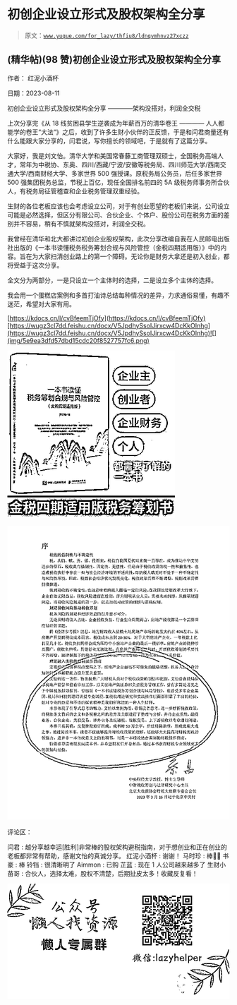 # 初创企业设立形式及股权架构全分享

> 原文：[`www.yuque.com/for_lazy/thfiu8/ldnqvmhnvz27xczz`](https://www.yuque.com/for_lazy/thfiu8/ldnqvmhnvz27xczz)



## (精华帖)(98 赞)初创企业设立形式及股权架构全分享 

作者： 红泥小酒杯 

日期：2023-08-11 

初创企业设立形式及股权架构全分享 ————架构没搭对，利润全交税 

上次分享完《从 18 线贫困县学生逆袭成为年薪百万的清华卷王 ———— 人人都能学的卷王“大法“》之后，收到了许多生财小伙伴的正反馈，于是和闫君商量还有什么能跟大家分享的，闫君说，写你擅长的领域吧，于是就有了这篇分享。 

大家好，我是刘文怡。清华大学和美国常春藤工商管理双硕士，全国税务高端人才，常年为中税协、东奥、四川/西藏/宁波/安徽等税务局、四川师范大学/西南交通大学/西南财经大学、多家世界 500 强授课。原税务局公务员，后任多家世界 500 强集团税务总监，节税上百亿，现任全国排名前四的 5A 级税务师事务所合伙人，有税务局征管稽查和企业税务管理双重经验。 

生财的各位老板应该也会考虑设立公司，对于有创业愿望的老板们来说，公司设立可能是必然选择，但区分有限公司、合伙企业、个体户、股份公司在税务方面的差别并不容易，稍有不慎就架构没搭对，利润全交税。 

我曾经在清华和北大都讲过初创企业股权架构，此次分享改编自我在人民邮电出版社出版的《一本书读懂税务税务筹划合规与风险管控（金税四期适用版）》中的内容。旨在为大家扫清创业路上的第一个障碍。无论你是财务大拿还是初入创业，都将受益于这次分享。 

全文分为两部分，一是只设立一个主体时的选择，二是设立多个主体的选择。 

我会用一个蛋糕店案例和多首打油诗总结每种情况的差异，力求通俗易懂，有趣不迷茫，希望对大家有用。 

[https://kdocs.cn/l/cvBfeemTjOfy](https://kdocs.cn/l/cvBfeemTjOfy)[https://wugz3cl7dd.feishu.cn/docx/V5JpdhySsoIJirxcw4DcKkOInhg](https://wugz3cl7dd.feishu.cn/docx/V5JpdhySsoIJirxcw4DcKkOInhg)![](img/5e9ea3dfd57dbd15cdc20f8527757fc6.png) 

![](img/e6c5693f1e806ca4cf34d9e4ee07c488.png) 

![](img/14ddf16bbe1a7d951a48470af7e68151.png) 

评论区： 

闫君 : 越分享越幸运[胜利]非常棒的股权架构避税指南，对于想创业和正在创业的老板都非常有帮助，感谢文怡的真诚分享。 红泥小酒杯 : 谢谢！ 马时珍 : 棒👍🏻 书豪 : 棒 铃铛 : 很清晰明了 Aimmon : 已购 芷蓝 : 现在 1 人公司越来越多了 生财小苗哥 : 合伙人，选择太难，股权不清楚，后期扯皮太多！收藏反复看！ 

![](img/894d30a529e7c37bcd3392323c99941c.png)  